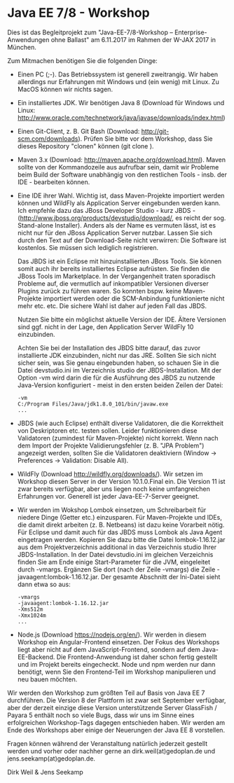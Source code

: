 Java EE 7/8 - Workshop
========================

Dies ist das Begleitprojekt zum "Java-EE-7/8-Workshop – Enterprise-Anwendungen ohne Ballast" am 6.11.2017 im Rahmen der W-JAX 2017 in München.

Zum Mitmachen benötigen Sie die folgenden Dinge:

- Einen PC (;-). Das Betriebssystem ist generell zweitrangig. Wir haben allerdings nur Erfahrungen mit Windows und (ein wenig) mit Linux. Zu MacOS können wir nichts sagen.

- Ein installiertes JDK. Wir benötigen Java 8 (Download für Windows und Linux: http://www.oracle.com/technetwork/java/javase/downloads/index.html)

- Einen Git-Client, z. B. Git Bash (Download: http://git-scm.com/downloads). Prüfen Sie bitte vor dem Workshop, dass Sie dieses Repository "clonen" können (git clone ).

- Maven 3.x (Download: http://maven.apache.org/download.html). Maven sollte von der Kommandozeile aus aufrufbar sein, damit wir Probleme beim Build der Software unabhängig von den restlichen Tools - insb. der IDE - bearbeiten können.

- Eine IDE ihrer Wahl. Wichtig ist, dass Maven-Projekte importiert werden können und WildFly als Application Server eingebunden werden kann. Ich empfehle
  dazu das JBoss Developer Studio - kurz JBDS - (http://www.jboss.org/products/devstudio/download/, es reicht der sog. Stand-alone Installer). Anders als
  der Name es vermuten lässt, ist es nicht nur für den JBoss Application Server nutzbar. Lassen Sie sich durch den Text auf der Download-Seite nicht verwirren:
  Die Software ist kostenlos. Sie müssen sich lediglich registrieren.
  
  Das JBDS ist ein Eclipse mit hinzuinstallierten JBoss Tools. Sie können somit auch ihr bereits installiertes Eclipse aufrüsten. Sie finden die JBoss Tools im Marketplace. In der Vergangenheit traten sporadisch Probleme auf, die vermutlich auf inkompatibler Versionen diverser Plugins zurück zu führen waren. So konnten bspw. keine Maven-Projekte importiert werden oder die SCM-Anbindung funktionierte nicht mehr etc. etc. Die sichere Wahl ist daher auf jeden Fall das JBDS.
  
  Nutzen Sie bitte ein möglichst aktuelle Version der IDE. Ältere Versionen sind ggf. nicht in der Lage, den Application Server WildFly 10 einzubinden.
  
  Achten Sie bei der Installation des JBDS bitte darauf, das zuvor installierte JDK einzubinden, nicht nur das JRE. Sollten Sie sich nicht sicher sein, was
  Sie genau eingebunden haben, so schauen Sie in die Datei devstudio.ini im Verzeichnis studio der JBDS-Installation. Mit der Option -vm wird darin die
  für die Ausführung des JBDS zu nutzende Java-Version konfiguriert - meist in den ersten beiden Zeilen der Datei:
  
  ```
  -vm
  C:/Program Files/Java/jdk1.8.0_101/bin/javaw.exe
  ...
  ```
  
- JBDS (wie auch Eclipse) enthält diverse Validatoren, die die Korrektheit von Deskriptoren etc. testen sollen. Leider funktionieren diese Validatoren
  (zumindest für Maven-Projekte) nicht korrekt. Wenn nach dem Import der Projekte Validierungsfehler (z. B. "JPA Problem") angezeigt werden, sollten Sie
  die Validatoren deaktiviern (Window -> Preferences -> Validation: Disable All).

- WildFly (Download http://wildfly.org/downloads/). Wir setzen im Workshop diesen Server in der Version 10.1.0.Final ein. Die Version 11 ist zwar bereits verfügbar, aber uns liegen noch keine umfangreichen Erfahrungen vor. Generell ist jeder Java-EE-7-Server geeignet.

- Wir werden im Wokshop Lombok einsetzen, um Schreibarbeit für niedere Dinge (Getter etc.) einzusparen. Für Maven-Projekte und IDEs, die damit direkt arbeiten
  (z. B. Netbeans) ist dazu keine Vorarbeit nötig. Für Eclipse und damit auch für das JBDS muss Lombok als Java Agent eingetragen werden. Kopieren Sie dazu
  bitte die Datei lombok-1.16.12.jar aus dem Projektverzeichnis additional in das Verzeichnis studio Ihrer JBDS-Installation. In der Datei devstudio.ini
  im gleichen Verzeichnis finden Sie am Ende einige Start-Parameter für die JVM, eingeleitet durch -vmargs. Ergänzen Sie dort (nach der Zeile -vmargs) die 
  Zeile -javaagent:lombok-1.16.12.jar. Der gesamte Abschnitt der Ini-Datei sieht dann etwa so aus:
  
  ```
  -vmargs
  -javaagent:lombok-1.16.12.jar
  -Xms512m
  -Xmx1024m
  ...
  ```

- Node.js (Download https://nodejs.org/en/). Wir werden in diesem Workshop ein Angular-Frontend einsetzen. Der Fokus des Workshops liegt aber nicht auf dem JavaScript-Frontend, sondern auf dem Java-EE-Backend. Die Frontend-Anwendung ist daher schon fertig gestellt und im Projekt bereits eingecheckt. Node und npm werden nur dann benötigt, wenn Sie den Frontend-Teil im Workshop manipulieren und neu bauen möchten.

Wir werden den Workshop zum größten Teil auf Basis von Java EE 7 durchführen. Die Version 8 der Plattform ist zwar seit September verfügbar, aber der derzeit einzige diese Version unterstützende Server GlassFish / Payara 5 enthält noch so viele Bugs, dass wir uns im Sinne eines erfolgreichen Workshop-Tags dagegen entschieden haben. Wir werden am Ende des Workshops aber einige der Neuerungen der Java EE 8 vorstellen.

Fragen können während der Veranstaltung natürlich jederzeit gestellt werden und vorher oder nachher gerne an dirk.weil(at)gedoplan.de und jens.seekamp(at)gedoplan.de.

Dirk Weil & Jens Seekamp
